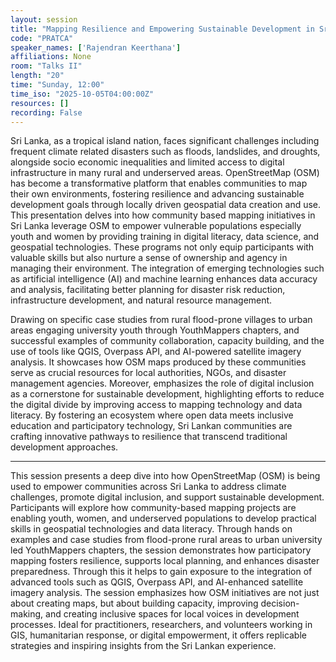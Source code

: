 ```yaml
---
layout: session
title: "Mapping Resilience and Empowering Sustainable Development in Sri Lankan Communities through OpenStreetMap"
code: "PRATCA"
speaker_names: ['Rajendran Keerthana']
affiliations: None
room: "Talks II"
length: "20"
time: "Sunday, 12:00"
time_iso: "2025-10-05T04:00:00Z"
resources: []
recording: False
---
```


Sri Lanka, as a tropical island nation, faces significant challenges including frequent climate related disasters such as floods, landslides, and droughts, alongside socio economic inequalities and limited access to digital infrastructure in many rural and underserved areas. OpenStreetMap (OSM) has become a transformative platform that enables communities to map their own environments, fostering resilience and advancing sustainable development goals through locally driven geospatial data creation and use.
This presentation delves into how community based mapping initiatives in Sri Lanka leverage OSM to empower vulnerable populations especially youth and women by providing training in digital literacy, data science, and geospatial technologies. These programs not only equip participants with valuable skills but also nurture a sense of ownership and agency in managing their environment. The integration of emerging technologies such as artificial intelligence (AI) and machine learning enhances data accuracy and analysis, facilitating better planning for disaster risk reduction, infrastructure development, and natural resource management.

Drawing on specific case studies from rural flood-prone villages to urban areas engaging university youth through YouthMappers chapters, and successful examples of community collaboration, capacity building, and the use of tools like QGIS, Overpass API, and AI-powered satellite imagery analysis. It showcases how OSM maps produced by these communities serve as crucial resources for local authorities, NGOs, and disaster management agencies. Moreover, emphasizes the role of digital inclusion as a cornerstone for sustainable development, highlighting efforts to reduce the digital divide by improving access to mapping technology and data literacy. By fostering an ecosystem where open data meets inclusive education and participatory technology, Sri Lankan communities are crafting innovative pathways to resilience that transcend traditional development approaches.

<hr>

This session presents a deep dive into how OpenStreetMap (OSM) is being used to empower communities across Sri Lanka to address climate challenges, promote digital inclusion, and support sustainable development. Participants will explore how community-based mapping projects are enabling youth, women, and underserved populations to develop practical skills in geospatial technologies and data literacy. Through hands on examples and case studies from flood-prone rural areas to urban university led YouthMappers chapters, the session demonstrates how participatory mapping fosters resilience, supports local planning, and enhances disaster preparedness.
Through this it helps to gain exposure to the integration of advanced tools such as QGIS, Overpass API, and AI-enhanced satellite imagery analysis. The session emphasizes how OSM initiatives are not just about creating maps, but about building capacity, improving decision-making, and creating inclusive spaces for local voices in development processes. Ideal for practitioners, researchers, and volunteers working in GIS, humanitarian response, or digital empowerment, it offers replicable strategies and inspiring insights from the Sri Lankan experience.

